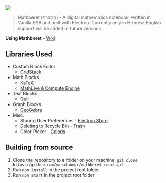 ![](https://i.imgur.com/I9J1zVb.png)

> Mathberet (מַתְבֶּרֶת) - A digital mathematics notebook, written in Vanilla ES6 and built with Electron.
Currently only in Hebrew, English support will be added in future versions.

**Using Mathberet** - [Wiki](https://github.com/yonatanmgr/mathberet/wiki)

## Libraries Used
- Custom Block Editor
  - [GridStack](https://github.com/gridstack/gridstack.js)
- Math Blocks
  - [KaTeX](https://github.com/gridstack/gridstack.js)
  - [MathLive & Compute Engine](https://cortexjs.io/)
- Text Blocks
  - [Quill](https://github.com/quilljs/quill)
- Graph Blocks
  - [GeoGebra](https://github.com/geogebra/geogebra)
- Misc.
  - Storing User Preferences - [Electron Store](https://github.com/sindresorhus/electron-store)
  - Deleting to Recycle Bin - [Trash](https://github.com/sindresorhus/trash)
  - Color Picker - [Coloris](https://github.com/mdbassit/Coloris)

## Building from source
1. Clone the repository to a folder on your machine: `git clone https://github.com/yonatanmgr/mathberet-react.git`
2. Run `npm install` in the project root folder
3. Run `npm start` in the project root folder
